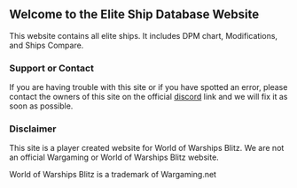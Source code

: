 ## Welcome to the Elite Ship Database Website

This website contains all elite ships. It includes DPM chart, Modifications, and Ships Compare.


### Support or Contact
If you are having trouble with this site or if you have spotted an error, please contact the owners of this site on the official [discord](https://discord.gg/6uGDZpt) link and we will fix it as soon as possible. 

### Disclaimer
This site is a player created website for World of Warships Blitz. We are not an official Wargaming or World of Warships Blitz website.

World of Warships Blitz is a trademark of Wargaming.net
